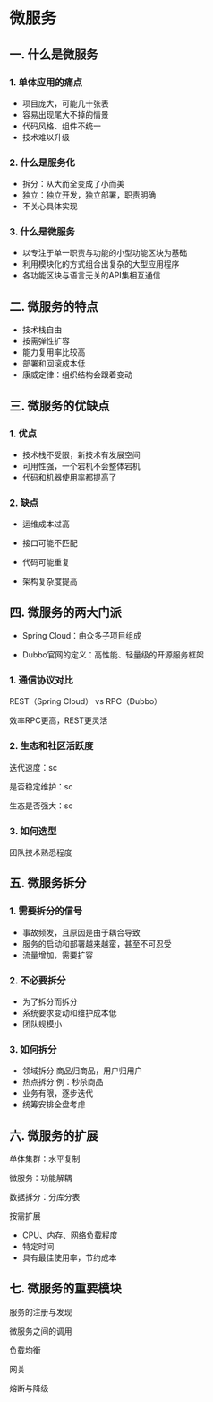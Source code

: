 # 微服务

## 一.  什么是微服务

### 1.  单体应用的痛点

- 项目庞大，可能几十张表
- 容易出现尾大不掉的情景
- 代码风格、组件不统一
- 技术难以升级

### 2.  什么是服务化

- 拆分：从大而全变成了小而美
- 独立：独立开发，独立部署，职责明确
- 不关心具体实现

### 3.  什么是微服务

- 以专注于单一职责与功能的小型功能区块为基础
- 利用模块化的方式组合出复杂的大型应用程序
- 各功能区块与语言无关的API集相互通信



## 二.  微服务的特点

- 技术栈自由
- 按需弹性扩容
- 能力复用率比较高
- 部署和回滚成本低
- 康威定律：组织结构会跟着变动



## 三.  微服务的优缺点

### 1.  优点

- 技术栈不受限，新技术有发展空间
- 可用性强，一个宕机不会整体宕机
- 代码和机器使用率都提高了

### 2.  缺点

- 运维成本过高

- 接口可能不匹配
- 代码可能重复
- 架构复杂度提高

## 四.  微服务的两大门派

- Spring Cloud：由众多子项目组成

- Dubbo官网的定义：高性能、轻量级的开源服务框架

### 1.  通信协议对比

REST（Spring Cloud） vs RPC（Dubbo）

效率RPC更高，REST更灵活

### 2.  生态和社区活跃度

迭代速度：sc

是否稳定维护：sc

生态是否强大：sc

### 3.  如何选型

团队技术熟悉程度

## 五.  微服务拆分

### 1.  需要拆分的信号

- 事故频发，且原因是由于耦合导致
- 服务的启动和部署越来越蛮，甚至不可忍受
- 流量增加，需要扩容

### 2.  不必要拆分

- 为了拆分而拆分
- 系统要求变动和维护成本低
- 团队规模小

### 3.  如何拆分

- 领域拆分  商品归商品，用户归用户
- 热点拆分   例：秒杀商品
- 业务有限，逐步迭代
- 统筹安排全盘考虑



## 六.  微服务的扩展

单体集群：水平复制

微服务：功能解耦

数据拆分：分库分表

按需扩展

- CPU、内存、网络负载程度
- 特定时间
- 具有最佳使用率，节约成本



## 七.  微服务的重要模块

服务的注册与发现

微服务之间的调用

负载均衡

网关

熔断与降级